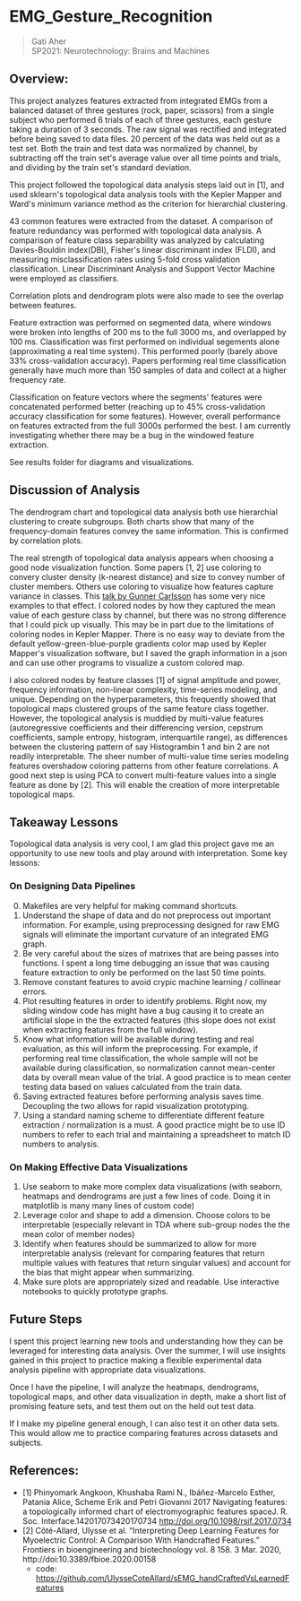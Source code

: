 # EMG_Gesture_Recognition

> Gati Aher  
> SP2021: Neurotechnology: Brains and Machines

## Overview:

This project analyzes features extracted from integrated EMGs from a balanced dataset of three gestures (rock, paper, scissors) from a single subject who performed 6 trials of each of three gestures, each gesture taking a duration of 3 seconds. The raw signal was rectified and integrated before being saved to data files. 20 percent of the data was held out as a test set. Both the train and test data was normalized by channel, by subtracting off the train set's average value over all time points and trials, and dividing by the train set's standard deviation.

This project followed the topological data analysis steps laid out in [1], and used sklearn's topological data analysis tools with the Kepler Mapper and Ward's minimum variance method as the criterion for hierarchial clustering.

43 common features were extracted from the dataset. A comparison of feature redundancy was performed with topological data analysis. A comparison of feature class separability was analyzed by calculating Davies-Bouldin index(DBI), Fisher's linear discriminant index (FLDI), and measuring misclassification rates using 5-fold cross validation classification. Linear Discriminant Analysis and Support Vector Machine were employed as classifiers.

Correlation plots and dendrogram plots were also made to see the overlap between features.

Feature extraction was performed on segmented data, where windows were broken into lengths of 200 ms to the full 3000 ms, and overlapped by 100 ms. Classification was first performed on individual segements alone (approximating a real time system). This performed poorly (barely above 33% cross-validation accuracy). Papers performing real time classification generally have much more than 150 samples of data and collect at a higher frequency rate.

Classification on feature vectors where the segments' features were concatenated performed better (reaching up to 45% cross-validation accuracy classification for some features). However, overall performance on features extracted from the full 3000s performed the best. I am currently investigating whether there may be a bug in the windowed feature extraction.

See results folder for diagrams and visualizations.

## Discussion of Analysis

The dendrogram chart and topological data analysis both use hierarchial clustering to create subgroups. Both charts show that many of the frequency-domain features convey the same information. This is confirmed by correlation plots.

The real strength of topological data analysis appears when choosing a good node visualization function. Some papers [1, 2] use coloring to convery cluster density (k-nearest distance) and size to convey number of cluster members. Others use coloring to visualize how features capture variance in classes. This [talk by Gunner Carlsson](https://www.youtube.com/watch?v=8nUBqawu41k) has some very nice examples to that effect. I colored nodes by how they captured the mean value of each gesture class by channel, but there was no strong difference that I could pick up visually. This may be in part due to the limitations of coloring nodes in Kepler Mapper. There is no easy way to deviate from the default yellow-green-blue-purple gradients color map used by Kepler Mapper's visualization software, but I saved the graph information in a json and can use other programs to visualize a custom colored map.

I also colored nodes by feature classes [1] of signal amplitude and power, frequency information, non-linear complexity, time-series modeling, and unique. Depending on the hyperparameters, this frequently showed that topological maps clustered groups of the same feature class together. However, the topological analysis is muddied by multi-value features (autoregressive coefficients and their differencing version, cepstrum coefficients, sample entropy, histogram, interquartile range), as differences between the clustering pattern of say Histogrambin 1 and bin 2 are not readily interpretable. The sheer number of multi-value time series modeling features overshadow coloring patterns from other feature correlations. A good next step is using PCA to convert multi-feature values into a single feature as done by [2]. This will enable the creation of more interpretable topological maps.

## Takeaway Lessons

Topological data analysis is very cool, I am glad this project gave me an opportunity to use new tools and play around with interpretation. Some key lessons:

### On Designing Data Pipelines 

0. Makefiles are very helpful for making command shortcuts.
1. Understand the shape of data and do not preprocess out important information. For example, using preprocessing designed for raw EMG signals will eliminate the important curvature of an integrated EMG graph.
2. Be very careful about the sizes of matrixes that are being passes into functions. I spent a long time debugging an issue that was causing feature extraction to only be performed on the last 50 time points.
3. Remove constant features to avoid crypic machine learning / collinear errors.
4. Plot resulting features in order to identify problems. Right now, my sliding window code has might have a bug causing it to create an artificial slope in the the extracted features (this slope does not exist when extracting features from the full window).
5. Know what information will be available during testing and real evaluation, as this will inform the preprocessing. For example, if performing real time classification, the whole sample will not be available during classification, so normalization cannot mean-center data by overall mean value of the trial. A good practice is to mean center testing data based on values calculated from the train data.
6. Saving extracted features before performing analysis saves time. Decoupling the two allows for rapid visualization prototyping. 
7. Using a standard naming scheme to differentiate different feature extraction / normalization is a must. A good practice might be to use ID numbers to refer to each trial and maintaining a spreadsheet to match ID numbers to analysis.

### On Making Effective Data Visualizations

1. Use seaborn to make more complex data visualizations (with seaborn, heatmaps and dendrograms are just a few lines of code. Doing it in matplotlib is many many lines of custom code)
2. Leverage color and shape to add a dimension. Choose colors to be interpretable (especially relevant in TDA where sub-group nodes the the mean color of member nodes)
3. Identify when features should be summarized to allow for more interpretable analysis (relevant for comparing features that return multiple values with features that return singular values) and account for the bias that might appear when summarizing.
3. Make sure plots are appropriately sized and readable. Use interactive notebooks to quickly prototype graphs.

## Future Steps

I spent this project learning new tools and understanding how they can be leveraged for interesting data analysis. Over the summer, I will use insights gained in this project to practice making a flexible experimental data analysis pipeline with appropriate data visualizations.

Once I have the pipeline, I will analyze the heatmaps, dendrograms, topological maps, and other data visualization in depth, make a short list of promising feature sets, and test them out on the held out test data.

If I make my pipeline general enough, I can also test it on other data sets. This would allow me to practice comparing features across datasets and subjects.

## References:

- [1] Phinyomark Angkoon, Khushaba Rami N., Ibáñez-Marcelo Esther, Patania Alice, Scheme Erik and Petri Giovanni 2017 Navigating features: a topologically informed chart of electromyographic features spaceJ. R. Soc. Interface.142017073420170734 http://doi.org/10.1098/rsif.2017.0734
- [2] Côté-Allard, Ulysse et al. “Interpreting Deep Learning Features for Myoelectric Control: A Comparison With Handcrafted Features.” Frontiers in bioengineering and biotechnology vol. 8 158. 3 Mar. 2020, http://doi:10.3389/fbioe.2020.00158
    * code: https://github.com/UlysseCoteAllard/sEMG_handCraftedVsLearnedFeatures



